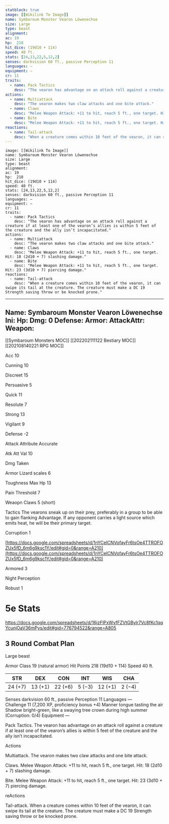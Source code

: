 ```yaml
---
statblock: true
image: [[Wikilink To Image]]
name: Symbaroum Monster Vearon Löwenechse
size: Large
type: beast
alignment:
ac: 19
hp:  218
hit_dice: (19d10 + 114)
speed: 40 ft.
stats: [24,13,22,5,12,2]
senses: darkvision 60 ft., passive Perception 11
languages: —
equipment: —
cr: 11
traits:
  - name: Pack Tactics
    desc: "The vearon has advantage on an attack roll against a creature if at least one of the vearon’s allies is within 5 feet of the creature and the ally isn’t incapacitated."
actions:
  - name: Multiattack
    desc: "The vearon makes two claw attacks and one bite attack."
  - name: Claws
    desc: "Melee Weapon Attack: +11 to hit, reach 5 ft., one target. Hit: 18 (2d10 + 7) slashing damage."
  - name: Bite
    desc: "Melee Weapon Attack: +11 to hit, reach 5 ft., one target. Hit: 23 (3d10 + 7) piercing damage."
reactions:
  - name: Tail-attack
    desc: "When a creature comes within 10 feet of the vearon, it can swipe its tail at the creature. The creature must make a DC 19 Strength saving throw or be knocked prone."
---
```

```statblock
image: [[Wikilink To Image]]
name: Symbaroum Monster Vearon Löwenechse
size: Large
type: beast
alignment:
ac: 19
hp:  218
hit_dice: (19d10 + 114)
speed: 40 ft.
stats: [24,13,22,5,12,2]
senses: darkvision 60 ft., passive Perception 11
languages: —
equipment: —
cr: 11
traits:
  - name: Pack Tactics
    desc: "The vearon has advantage on an attack roll against a creature if at least one of the vearon’s allies is within 5 feet of the creature and the ally isn’t incapacitated."
actions:
  - name: Multiattack
    desc: "The vearon makes two claw attacks and one bite attack."
  - name: Claws
    desc: "Melee Weapon Attack: +11 to hit, reach 5 ft., one target. Hit: 18 (2d10 + 7) slashing damage."
  - name: Bite
    desc: "Melee Weapon Attack: +11 to hit, reach 5 ft., one target. Hit: 23 (3d10 + 7) piercing damage."
reactions:
  - name: Tail-attack
    desc: "When a creature comes within 10 feet of the vearon, it can swipe its tail at the creature. The creature must make a DC 19 Strength saving throw or be knocked prone."
```
---
Name: Symbaroum Monster Vearon Löwenechse
Ini: 
Hp: 
Dmg: 0
Defense: 
Armor: 
AttackAttr: 
Weapon: 
---
[[Symbaroum Monsters MOC]]
[[202202111122 Bestiary MOC]]
[[202108140221 RPG MOC]]


Acc 10

Cunning 10

Discreet 15

Persuasive 5

Quick 11

Resolute 7

Strong 13

Vigilant 9

Defense -2

Attack Attribute Accurate

Atk Att Val 10

Dmg Taken

Armor Lizard scales 6

Toughness Max Hp 13

Pain Threshold 7

Weaopn Claws 5 (short)

Tactics The vearons sneak up on their prey, preferably in a group to be able to gain flanking Advantage. If any opponent carries a light source which emits heat, he will be their primary target.

Corruption 1

[https://docs.google.com/spreadsheets/d/1nYCeICNVofayFr6tsOe4TTROFOZUx5fD_6m6g9ksc1Y/edit#gid=0&range=A210](https://docs.google.com/spreadsheets/d/1nYCeICNVofayFr6tsOe4TTROFOZUx5fD_6m6g9ksc1Y/edit#gid=0&range=A210)

Armored 3

Night Perception

Robust 1

# 5e Stats 
https://docs.google.com/spreadsheets/d/16jzFlPxWvfFZVtGBylr7Vc8fKc1qqYcunjOaV36mPys/edit#gid=776794522&range=A805
## 3 Round Combat Plan

 

Large beast

 

Armor Class 19 (natural armor) 
Hit Points 218 (19d10 + 114) 
Speed 40 ft.


 

| STR     | DEX     | CON     | INT    | WIS     | CHA    |
| ------- | ------- | ------- | ------ | ------- | ------ |
| 24 (+7) | 13 (+1) | 22 (+6) | 5 (−3) | 12 (+1) | 2 (−4) |

 

Senses darkvision 60 ft., passive Perception 11 
Languages —  
Challenge 11 (7,200 XP, proficiency bonus +4) 
Manner tongue tasting the air
Shadow bright-green, like a swaying tree crown during high summer (Corruption: 0/4)
Equipment —

 

Pack Tactics. The vearon has advantage on an attack roll against a creature if at least one of the vearon’s allies is within 5 feet of the creature and the ally isn’t incapacitated.

Actions

Multiattack. The vearon makes two claw attacks and one bite attack.

Claws. Melee Weapon Attack: +11 to hit, reach 5 ft., one target. Hit: 18 (2d10 + 7) slashing damage.

Bite. Melee Weapon Attack: +11 to hit, reach 5 ft., one target. Hit: 23 (3d10 + 7) piercing damage.

reActions

Tail-attack. When a creature comes within 10 feet of the vearon, it can swipe its tail at the creature. The creature must make a DC 19 Strength saving throw or be knocked prone.

